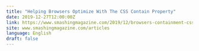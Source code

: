 ```yaml
---
title: "Helping Browsers Optimize With The CSS Contain Property"
date: 2019-12-27T12:00:00Z
link: https://www.smashingmagazine.com/2019/12/browsers-containment-css-contain-property/?utm_medium=RSS&utm_source=news.12bit.vn
site: www.smashingmagazine.com/articles
language: English
draft: false
---
```

